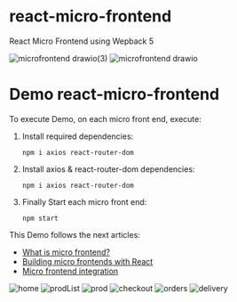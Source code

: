 # react-micro-frontend
React Micro Frontend using Wepback 5 

![microfrontend drawio(3)](https://github.com/kunalznk/react-micro-frontend/assets/50258809/dcae60c3-6ba2-4c8f-b168-6b883b0e8549)
![microfrontend drawio](https://github.com/kunalznk/react-micro-frontend/assets/50258809/e42582df-67fb-4573-aaea-382072e84328)

# Demo react-micro-frontend

To execute Demo, on each micro front end, execute:

1. Install required dependencies: 
    ```
    npm i axios react-router-dom
    ``` 
2. Install axios & react-router-dom dependencies: 
    ```
    npm i axios react-router-dom
    ``` 
3. Finally Start each micro front end:
    ```
    npm start
    ``` 

This Demo follows the next articles:

- [What is micro frontend?](https://medium.com/@kunalznk/what-is-micro-frontend-75176334e329)
- [Building micro frontends with React](https://medium.com/@kunalznk/building-micro-frontends-with-react-7f5a21a99825)
- [Micro frontend integration](https://medium.com/@kunalznk/micro-frontend-integration-410f16c1a71d)


![home](https://github.com/kunalznk/react-micro-frontend/assets/50258809/46b0ff0c-ef4f-4e74-ba2c-5a8422bf5aea)
![prodList](https://github.com/kunalznk/react-micro-frontend/assets/50258809/a7d0dcf6-d1a6-45ad-a91c-76c222661cd2)
![prod](https://github.com/kunalznk/react-micro-frontend/assets/50258809/aee7ae5c-ac57-410b-abae-625b65587ba6)
![checkout](https://github.com/kunalznk/react-micro-frontend/assets/50258809/f3ba61f3-d215-4793-88b4-a6951dff5f98)
![orders](https://github.com/kunalznk/react-micro-frontend/assets/50258809/db896115-f719-4e69-8d1c-dc3e1808e887)
![delivery](https://github.com/kunalznk/react-micro-frontend/assets/50258809/279ea315-19f0-431d-bbb4-980e3c3e0068)
